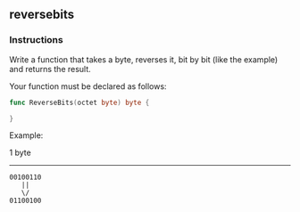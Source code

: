 ## reversebits

### Instructions

Write a function that takes a byte, reverses it, bit by bit (like the
example) and returns the result.

Your function must be declared as follows:

```go
func ReverseBits(octet byte) byte {

}
```

Example:

1 byte

---
```
00100110
   ||
   \/
01100100
```
